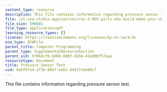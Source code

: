 ```yaml
---
content_type: resource
description: This file contains information regarding pressure sensor test.
file: /ol-ocw-studio-app/courses/res-2-005-girls-who-build-make-your-own-wearables-workshop-spring-2015/8a9fbfe4af3b0bb7eab1445f2c6e04cf_MITRES_2_005S15_Pressure.pdf
file_size: 596681
file_type: application/pdf
learning_resource_types: []
license: https://creativecommons.org/licenses/by-nc-sa/4.0/
ocw_type: OCWFile
parent_title: Computer Programming
parent_type: SupplementalResourceSection
parent_uid: 5f06dcfb-6d8d-0d6f-d266-41a00bf57aaa
resourcetype: Document
title: Pressure Sensor Test
uid: 8a9fbfe4-af3b-0bb7-eab1-445f2c6e04cf
---
```

This file contains information regarding pressure sensor test.